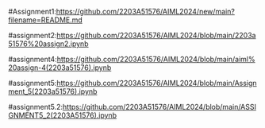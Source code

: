 #Assignment1:https://github.com/2203A51576/AIML2024/new/main?filename=README.md

#assignment2:https://github.com/2203A51576/AIML2024/blob/main/2203a51576%20assign2.ipynb

#assignment4:https://github.com/2203A51576/AIML2024/blob/main/aiml%20assign-4(2203a51576).ipynb

#assignment5:https://github.com/2203A51576/AIML2024/blob/main/Assignment_5(2203a51576).ipynb

#assignment5.2:https://github.com/2203A51576/AIML2024/blob/main/ASSIGNMENT5_2(2203A51576).ipynb

